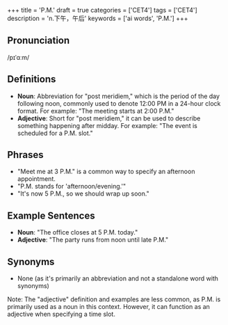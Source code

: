 +++
title = 'P.M.'
draft = true
categories = ['CET4']
tags = ['CET4']
description = 'n.下午，午后'
keywords = ['ai words', 'P.M.']
+++

## Pronunciation
/pɪˈɑːm/

## Definitions
- **Noun**: Abbreviation for "post meridiem," which is the period of the day following noon, commonly used to denote 12:00 PM in a 24-hour clock format. For example: "The meeting starts at 2:00 P.M."
- **Adjective**: Short for "post meridiem," it can be used to describe something happening after midday. For example: "The event is scheduled for a P.M. slot."

## Phrases
- "Meet me at 3 P.M." is a common way to specify an afternoon appointment.
- "P.M. stands for 'afternoon/evening.'"
- "It's now 5 P.M., so we should wrap up soon."

## Example Sentences
- **Noun**: "The office closes at 5 P.M. today."
- **Adjective**: "The party runs from noon until late P.M."

## Synonyms
- None (as it's primarily an abbreviation and not a standalone word with synonyms)

Note: The "adjective" definition and examples are less common, as P.M. is primarily used as a noun in this context. However, it can function as an adjective when specifying a time slot.
